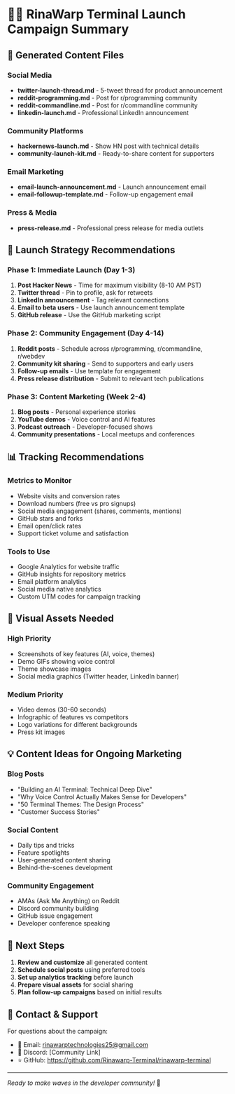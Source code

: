 # 🧜‍♀️ RinaWarp Terminal Launch Campaign Summary

## 📁 Generated Content Files

### Social Media
- **twitter-launch-thread.md** - 5-tweet thread for product announcement
- **reddit-programming.md** - Post for r/programming community  
- **reddit-commandline.md** - Post for r/commandline community
- **linkedin-launch.md** - Professional LinkedIn announcement

### Community Platforms  
- **hackernews-launch.md** - Show HN post with technical details
- **community-launch-kit.md** - Ready-to-share content for supporters

### Email Marketing
- **email-launch-announcement.md** - Launch announcement email
- **email-followup-template.md** - Follow-up engagement email

### Press & Media
- **press-release.md** - Professional press release for media outlets

## 🎯 Launch Strategy Recommendations

### Phase 1: Immediate Launch (Day 1-3)
1. **Post Hacker News** - Time for maximum visibility (8-10 AM PST)
2. **Twitter thread** - Pin to profile, ask for retweets
3. **LinkedIn announcement** - Tag relevant connections
4. **Email to beta users** - Use launch announcement template
5. **GitHub release** - Use the GitHub marketing script

### Phase 2: Community Engagement (Day 4-14)
1. **Reddit posts** - Schedule across r/programming, r/commandline, r/webdev
2. **Community kit sharing** - Send to supporters and early users
3. **Follow-up emails** - Use template for engagement
4. **Press release distribution** - Submit to relevant tech publications

### Phase 3: Content Marketing (Week 2-4)
1. **Blog posts** - Personal experience stories
2. **YouTube demos** - Voice control and AI features
3. **Podcast outreach** - Developer-focused shows
4. **Community presentations** - Local meetups and conferences

## 📊 Tracking Recommendations

### Metrics to Monitor
- Website visits and conversion rates
- Download numbers (free vs pro signups)
- Social media engagement (shares, comments, mentions)
- GitHub stars and forks
- Email open/click rates
- Support ticket volume and satisfaction

### Tools to Use
- Google Analytics for website traffic
- GitHub insights for repository metrics
- Email platform analytics
- Social media native analytics
- Custom UTM codes for campaign tracking

## 🎨 Visual Assets Needed

### High Priority
- Screenshots of key features (AI, voice, themes)
- Demo GIFs showing voice control
- Theme showcase images
- Social media graphics (Twitter header, LinkedIn banner)

### Medium Priority  
- Video demos (30-60 seconds)
- Infographic of features vs competitors
- Logo variations for different backgrounds
- Press kit images

## 💡 Content Ideas for Ongoing Marketing

### Blog Posts
- "Building an AI Terminal: Technical Deep Dive"
- "Why Voice Control Actually Makes Sense for Developers"  
- "50 Terminal Themes: The Design Process"
- "Customer Success Stories"

### Social Content
- Daily tips and tricks
- Feature spotlights
- User-generated content sharing
- Behind-the-scenes development

### Community Engagement
- AMAs (Ask Me Anything) on Reddit
- Discord community building
- GitHub issue engagement
- Developer conference speaking

## 🚀 Next Steps

1. **Review and customize** all generated content
2. **Schedule social posts** using preferred tools
3. **Set up analytics tracking** before launch
4. **Prepare visual assets** for social sharing
5. **Plan follow-up campaigns** based on initial results

## 📧 Contact & Support

For questions about the campaign:
- 📧 Email: rinawarptechnologies25@gmail.com
- 💬 Discord: [Community Link]
- ⭐ GitHub: https://github.com/Rinawarp-Terminal/rinawarp-terminal

---
*Ready to make waves in the developer community!* 🌊

